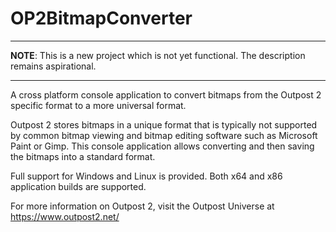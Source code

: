 # OP2BitmapConverter

---

**NOTE**: This is a new project which is not yet functional. The description remains aspirational.

---

A cross platform console application to convert bitmaps from the Outpost 2 specific format to a more universal format. 

Outpost 2 stores bitmaps in a unique format that is typically not supported by common bitmap viewing and bitmap editing software such as Microsoft Paint or Gimp. This console application allows converting and then saving the bitmaps into a standard format. 

Full support for Windows and Linux is provided. Both x64 and x86 application builds are supported.

For more information on Outpost 2, visit the Outpost Universe at https://www.outpost2.net/
